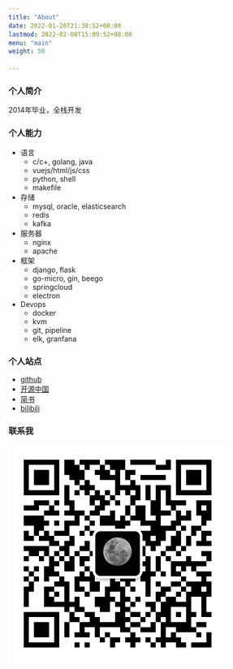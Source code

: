 ```yaml
---
title: "About"
date: 2022-01-28T21:38:52+08:00
lastmod: 2022-02-08T15:09:52+08:00
menu: "main"
weight: 50

---
```


### 个人简介
2014年毕业，全栈开发

### 个人能力
- 语言
   - c/c+, golang, java
   - vuejs/html/js/css
   - python, shell
   - makefile
- 存储
   - mysql, oracle, elasticsearch
   - redis
   - kafka
- 服务器
   -  nginx
   -  apache
- 框架
   - django, flask
   - go-micro, gin, beego
   - springcloud
   - electron
- Devops
   - docker
   - kvm
   - git, pipeline
   - elk, granfana


### 个人站点
- [github](https://github.com/qwganker)
- [开源中国](https://my.oschina.net/u/2241390)
- [简书](https://www.jianshu.com/u/38daac4782df)
- [bilibili](https://space.bilibili.com/501989868?spm_id_from=333.1007.0.0)


### 联系我
![weixin.png](weixin.png)
